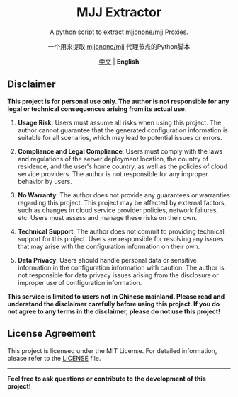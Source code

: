 <div align="center">

# MJJ Extractor

A python script to extract [mjjonone/mjj](https://github.com/mjjonone/mjj) Proxies. 

一个用来提取 [mjjonone/mjj](https://github.com/mjjonone/mjj) 代理节点的Python脚本

[中文](README.md) | **English**

</div>

## Disclaimer

**This project is for personal use only. The author is not responsible for any legal or technical consequences arising from its actual use.**

1. **Usage Risk**: Users must assume all risks when using this project. The author cannot guarantee that the generated configuration information is suitable for all scenarios, which may lead to potential issues or errors.

2. **Compliance and Legal Compliance**: Users must comply with the laws and regulations of the server deployment location, the country of residence, and the user's home country, as well as the policies of cloud service providers. The author is not responsible for any improper behavior by users.

3. **No Warranty**: The author does not provide any guarantees or warranties regarding this project. This project may be affected by external factors, such as changes in cloud service provider policies, network failures, etc. Users must assess and manage these risks on their own.

4. **Technical Support**: The author does not commit to providing technical support for this project. Users are responsible for resolving any issues that may arise with the configuration information on their own.

5. **Data Privacy**: Users should handle personal data or sensitive information in the configuration information with caution. The author is not responsible for data privacy issues arising from the disclosure or improper use of configuration information.

**This service is limited to users not in Chinese mainland. Please read and understand the disclaimer carefully before using this project. If you do not agree to any terms in the disclaimer, please do not use this project!**

## License Agreement

This project is licensed under the MIT License. For detailed information, please refer to the [LICENSE](LICENSE) file.

---
**Feel free to ask questions or contribute to the development of this project!**

<!--
## Statistics
![Star History Chart](https://api.star-history.com/svg?repos=linzjian666/mjj_extractor&type=Date)
-->